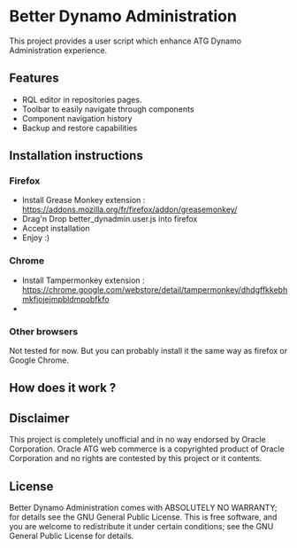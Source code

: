 Better Dynamo Administration
===

This project provides a user script which enhance ATG Dynamo Administration experience.

Features
------

* RQL editor in repositories pages.
* Toolbar to easily navigate through components
* Component navigation history
* Backup and restore capabilities


Installation instructions
---

### Firefox

 * Install Grease Monkey extension : https://addons.mozilla.org/fr/firefox/addon/greasemonkey/
 * Drag'n Drop better_dynadmin.user.js into firefox
 * Accept installation
 * Enjoy :)

### Chrome

* Install Tampermonkey extension : https://chrome.google.com/webstore/detail/tampermonkey/dhdgffkkebhmkfjojejmpbldmpobfkfo
* 

### Other browsers

Not tested for now. But you can probably install it the same way as firefox or Google Chrome.

How does it work ?
---

Disclaimer
---
This project is completely unofficial and in no way endorsed by Oracle Corporation. Oracle ATG web commerce is a copyrighted product of Oracle Corporation and no rights are contested by this project or it contents.

License
---

Better Dynamo Administration comes with ABSOLUTELY NO WARRANTY; for details see the GNU General Public License.  This is free software, and you are welcome to redistribute it under certain conditions; see the GNU General Public License
for details.
